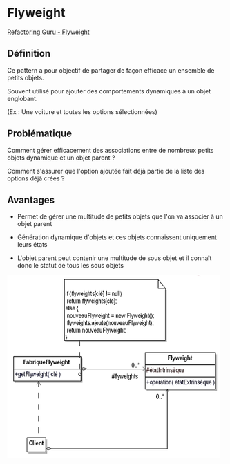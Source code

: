 # Flyweight
[Refactoring Guru - Flyweight](https://refactoring.guru/design-patterns/flyweight)

## Définition

Ce pattern a pour objectif de partager de façon efficace un ensemble de petits objets.

Souvent utilisé pour ajouter des comportements dynamiques à un objet englobant.

(Ex : Une voiture et toutes les options sélectionnées)

## Problématique

Comment gérer efficacement des associations entre de nombreux petits objets dynamique et un objet parent ?

Comment s'assurer que l'option ajoutée fait déjà partie de la liste des options déjà crées ?

## Avantages

- Permet de gérer une multitude de petits objets que l'on va associer à un objet parent
 
- Génération dynamique d'objets et ces objets connaissent uniquement leurs états
 
- L'objet parent peut contenir une multitude de sous objet et il connaît donc le statut de tous les sous objets

![UML Flyweight](https://raw.githubusercontent.com/kbrdn1/Design-Patterns-TS/main/assets/UML-Flyweight.png)